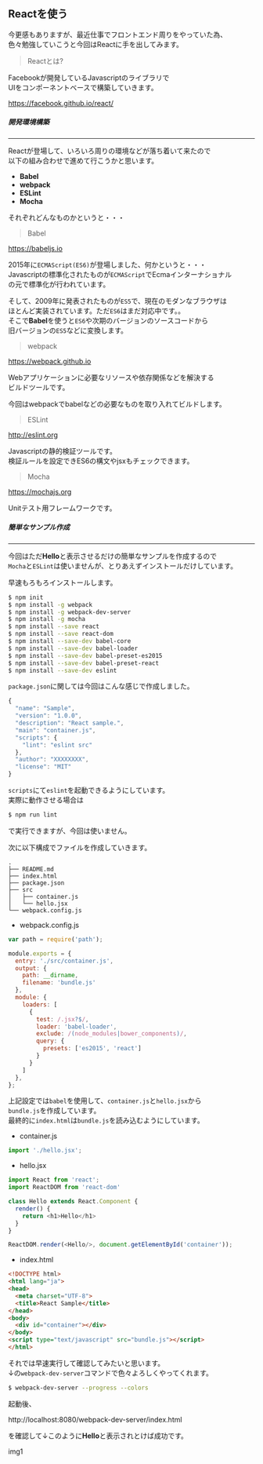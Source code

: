 ## Reactを使う

今更感もありますが、最近仕事でフロントエンド周りをやっていた為、<br>
色々勉強していこうと今回はReactに手を出してみます。


> Reactとは?

Facebookが開発しているJavascriptのライブラリで<br>
UIをコンポーネントベースで構築していきます。

https://facebook.github.io/react/

##### 開発環境構築
****

Reactが登場して、いろいろ周りの環境などが落ち着いて来たので<br>
以下の組み合わせで進めて行こうかと思います。

* **Babel**
* **webpack**
* **ESLint**
* **Mocha**

それぞれどんなものかというと・・・

> Babel

https://babeljs.io

2015年に`ECMAScript(ES6)`が登場しました、何かというと・・・<br>
Javascriptの標準化されたものが`ECMAScript`でEcmaインターナショナル<br>
の元で標準化が行われています。

そして、2009年に発表されたものが`ES5`で、現在のモダンなブラウザは<br>
ほとんど実装されています。ただ`ES6`はまだ対応中です。。<br>
そこで**Babel**を使うと`ES6`や次期のバージョンのソースコードから<br>
旧バージョンの`ES5`などに変換します。

> webpack

https://webpack.github.io

Webアプリケーションに必要なリソースや依存関係などを解決する<br>
ビルドツールです。

今回はwebpackでbabelなどの必要なものを取り入れてビルドします。

> ESLint

http://eslint.org

Javascriptの静的検証ツールです。<br>
検証ルールを設定できES6の構文やjsxもチェックできます。

> Mocha

https://mochajs.org

Unitテスト用フレームワークです。

##### 簡単なサンプル作成
****

今回はただ**Hello**と表示させるだけの簡単なサンプルを作成するので<br>
`Mocha`と`ESLint`は使いませんが、とりあえずインストールだけしています。

早速もろもろインストールします。
```sh
$ npm init
$ npm install -g webpack
$ npm install -g webpack-dev-server
$ npm install -g mocha
$ npm install --save react
$ npm install --save react-dom
$ npm install --save-dev babel-core
$ npm install --save-dev babel-loader
$ npm install --save-dev babel-preset-es2015
$ npm install --save-dev babel-preset-react
$ npm install --save-dev eslint
```

`package.json`に関しては今回はこんな感じで作成しました。
```js
{
  "name": "Sample",
  "version": "1.0.0",
  "description": "React sample.",
  "main": "container.js",
  "scripts": {
    "lint": "eslint src"
  },
  "author": "XXXXXXXX",
  "license": "MIT"
}
```
`scripts`にて`eslint`を起動できるようにしています。<br>
実際に動作させる場合は
```sh
$ npm run lint
```
で実行できますが、今回は使いません。


次に以下構成でファイルを作成していきます。
```
.
├── README.md
├── index.html
├── package.json
├── src
│   ├── container.js
│   └── hello.jsx
└── webpack.config.js
```

* webpack.config.js

```js
var path = require('path');

module.exports = {
  entry: './src/container.js',
  output: {
    path: __dirname,
    filename: 'bundle.js'
  },
  module: {
    loaders: [
      {
        test: /.jsx?$/,
        loader: 'babel-loader',
        exclude: /(node_modules|bower_components)/,
        query: {
          presets: ['es2015', 'react']
        }
      }
    ]
  },
};
```
上記設定では`babel`を使用して、`container.js`と`hello.jsx`から<br>
`bundle.js`を作成しています。<br>
最終的に`index.html`は`bundle.js`を読み込むようにしています。

* container.js

```js
import './hello.jsx';
```

* hello.jsx

```js
import React from 'react';
import ReactDOM from 'react-dom'

class Hello extends React.Component {
  render() {
    return <h1>Hello</h1>
  }
}

ReactDOM.render(<Hello/>, document.getElementById('container'));
```

* index.html

```html
<!DOCTYPE html>
<html lang="ja">
<head>
  <meta charset="UTF-8">
  <title>React Sample</title>
</head>
<body>
  <div id="container"></div>
</body>
<script type="text/javascript" src="bundle.js"></script>
</html>
```

それでは早速実行して確認してみたいと思います。<br>
↓の`webpack-dev-server`コマンドで色々よろしくやってくれます。
```sh
$ webpack-dev-server --progress --colors
```
起動後、

http://localhost:8080/webpack-dev-server/index.html

を確認して↓このように**Hello**と表示されとけば成功です。

img1
